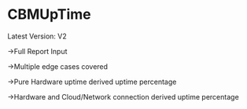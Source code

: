 # CBMUpTime

Latest Version: V2

->Full Report Input 

->Multiple edge cases covered

->Pure Hardware uptime derived uptime percentage

->Hardware and Cloud/Network connection derived uptime percentage 
